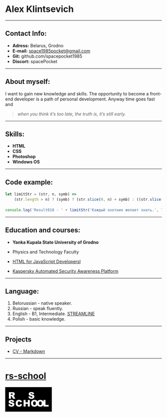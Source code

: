 # Alex Klintsevich
---
## Contact Info:
* **Adress:** Belarus, Grodno
* **E-mail:** space1985pocket@gmail.com
* **Git:** github.com/spacepocket1985
* **Discort:** spacePocket

---
## About myself:
I want to gain new knowledge and skills. The opportunity to become a front-end developer is a path of personal development. Anyway time goes   fast and 
> *when you think it’s too late, the truth is, it’s still early.* 

---
## Skills:
* **HTML**
* **CSS**
* **Photoshop**
* **Windows OS**
---
## Code example:

```js
let limitStr = (str, n, symb) =>
    (str.length > n) ? (symb) ? (str.slice(0, n) + symb) : ((str.slice(0, n) + '...')) : (str);

console.log('Result018 - ' + limitStr('Каждый охотник желает знать.', 76))

```

---
## Education and courses:
* **Yanka Kupala State University of Grodno**
 * Physics and Technology Faculty

* [HTML for JavaScript Developersl](https://itgid.info/course/html)
* [Kaspersky Automated Security Awareness Platform](https://k-asap.com/ru/)

---
## Language:
1. Belorussian - native speaker.
2. Russian - speak fluently. 
3. English - B1, Intermediate. [STREAMLINE](https://str.by)
4. Polish - basic knowledge. 

---
## Projects
* [CV - Markdown](https://spacepocket1985.github.io/rsschool-cv/cv)

---
# [rs-school](https://rs.school/)
![Logo rs schools.](./rs_logo.jpg)
